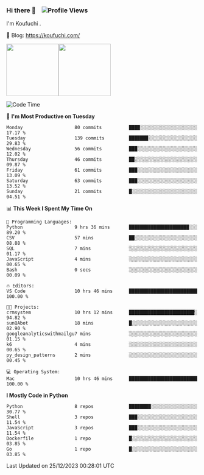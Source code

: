 ### Hi there 👋 &nbsp;&nbsp; ![Profile Views](http://img.shields.io/badge/Profile%20Views-1222-blue)

I'm Koufuchi . 

📔 Blog: <https://koufuchi.com/>

<img align="" height="137px" src="https://github-readme-stats-seven-nu-30.vercel.app/api?username=Koufuchi&hide=issues,contribs&show_icons=true&line_height=21&theme=radical&locale=en" /><img align="" height="137px" src="https://github-readme-stats-seven-nu-30.vercel.app/api/top-langs/?username=Koufuchi&layout=compact&hide=blade,html,css,pug,scss&theme=radical&locale=en" />

<!--START_SECTION:waka-->
![Code Time](http://img.shields.io/badge/Code%20Time-230%20hrs%205%20mins-blue)

📅 **I'm Most Productive on Tuesday** 

```text
Monday                   80 commits          ████░░░░░░░░░░░░░░░░░░░░░   17.17 % 
Tuesday                  139 commits         ███████░░░░░░░░░░░░░░░░░░   29.83 % 
Wednesday                56 commits          ███░░░░░░░░░░░░░░░░░░░░░░   12.02 % 
Thursday                 46 commits          ██░░░░░░░░░░░░░░░░░░░░░░░   09.87 % 
Friday                   61 commits          ███░░░░░░░░░░░░░░░░░░░░░░   13.09 % 
Saturday                 63 commits          ███░░░░░░░░░░░░░░░░░░░░░░   13.52 % 
Sunday                   21 commits          █░░░░░░░░░░░░░░░░░░░░░░░░   04.51 % 
```


📊 **This Week I Spent My Time On** 

```text
💬 Programming Languages: 
Python                   9 hrs 36 mins       ██████████████████████░░░   89.20 % 
CSV                      57 mins             ██░░░░░░░░░░░░░░░░░░░░░░░   08.88 % 
SQL                      7 mins              ░░░░░░░░░░░░░░░░░░░░░░░░░   01.17 % 
JavaScript               4 mins              ░░░░░░░░░░░░░░░░░░░░░░░░░   00.65 % 
Bash                     0 secs              ░░░░░░░░░░░░░░░░░░░░░░░░░   00.09 % 

🔥 Editors: 
VS Code                  10 hrs 46 mins      █████████████████████████   100.00 % 

🐱‍💻 Projects: 
crmsystem                10 hrs 12 mins      ████████████████████████░   94.82 % 
sunQAbot                 18 mins             █░░░░░░░░░░░░░░░░░░░░░░░░   02.90 % 
googleanalyticswithmailgu7 mins              ░░░░░░░░░░░░░░░░░░░░░░░░░   01.15 % 
k6                       4 mins              ░░░░░░░░░░░░░░░░░░░░░░░░░   00.65 % 
py_design_patterns       2 mins              ░░░░░░░░░░░░░░░░░░░░░░░░░   00.45 % 

💻 Operating System: 
Mac                      10 hrs 46 mins      █████████████████████████   100.00 % 
```

**I Mostly Code in Python** 

```text
Python                   8 repos             ████████░░░░░░░░░░░░░░░░░   30.77 % 
Shell                    3 repos             ███░░░░░░░░░░░░░░░░░░░░░░   11.54 % 
JavaScript               3 repos             ███░░░░░░░░░░░░░░░░░░░░░░   11.54 % 
Dockerfile               1 repo              █░░░░░░░░░░░░░░░░░░░░░░░░   03.85 % 
Go                       1 repo              █░░░░░░░░░░░░░░░░░░░░░░░░   03.85 % 
```




 Last Updated on 25/12/2023 00:28:01 UTC
<!--END_SECTION:waka-->


